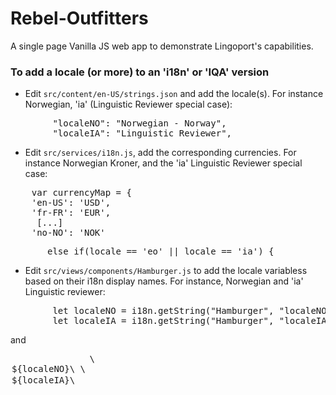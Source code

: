 # Rebel-Outfitters
A single page Vanilla JS web app to demonstrate Lingoport's capabilities.

### To add a locale (or more) to an 'i18n' or 'IQA' version
* Edit <code>src/content/en-US/strings.json</code> and add the locale(s). For instance Norwegian, 'ia' (Linguistic Reviewer special case):
<pre>
        "localeNO": "Norwegian - Norway",
        "localeIA": "Linguistic Reviewer",
</pre>

* Edit <code>src/services/i18n.js</code>, add the corresponding currencies.  For instance Norwegian Kroner, and the  'ia' Linguistic Reviewer special case:
<pre>
    var currencyMap = {
    'en-US': 'USD',
    'fr-FR': 'EUR',
     [...]
    'no-NO': 'NOK'
</pre>
<pre>
       else if(locale == 'eo' || locale == 'ia') {
</pre>

* Edit <code>src/views/components/Hamburger.js</code> to add the locale variabless based on their i18n display names. For instance, Norwegian and 'ia' Linguistic reviewer:
<pre>
        let localeNO = i18n.getString("Hamburger", "localeNO");
        let localeIA = i18n.getString("Hamburger", "localeIA")
</pre>
and
<pre>
               \<option value="no-NO"\>${localeNO}\</option\>
               \<option value="ia"\>${localeIA}\</option\>
</pre>

